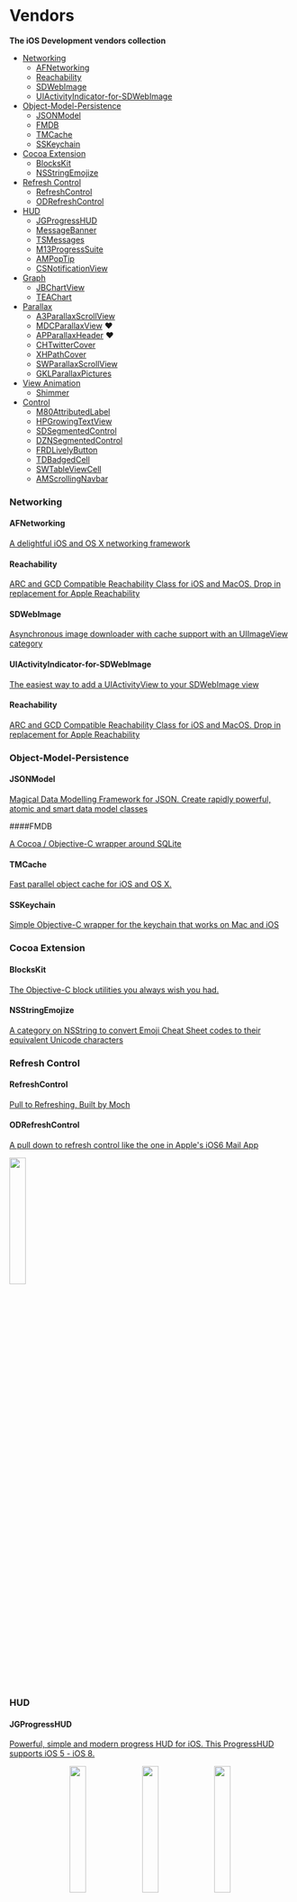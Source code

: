 Vendors
=======

**The iOS Development vendors  collection**


- [Networking](#networking)
	- [AFNetworking](#afnetworking)
	- [Reachability](#reachability)
	- [SDWebImage](#sdwebimage)
	- [UIActivityIndicator-for-SDWebImage](uiactivityIndicator-for-sdwebimage)
- [Object-Model-Persistence](#object-model-persistence)
	- [JSONModel](#jsonmodel)
	- [FMDB](#fmdb)
	- [TMCache](#tmcache)
	- [SSKeychain](#sskeychain)
- [Cocoa Extension](#cocoa-extension)
	- [BlocksKit](#blockskit)
	- [NSStringEmojize](#nsstringemojize)
- [Refresh Control](#refresh-control)
	- [RefreshControl](#refreshcontrol)
	- [ODRefreshControl](#odrefreshcontrol)
- [HUD](#hud)
	- [JGProgressHUD](#jgprogresshud)
	- [MessageBanner](#messagebanner)
	- [TSMessages](#tsmessages)
	- [M13ProgressSuite](#m13progresssuite)
	- [AMPopTip](#ampoptip)
	- [CSNotificationView](#csnotificationview)
- [Graph](#graph)
	- [JBChartView](#jbchartview)
	- [TEAChart](#teachart)
- [Parallax](#Parallax)
	- [A3ParallaxScrollView](#a3parallaxscrollview)
	- [MDCParallaxView](#mdcparallaxview) ❤
	- [APParallaxHeader](#apparallaxheader) ❤
 	- [CHTwitterCover](#chtwittercover)
	- [XHPathCover](#xhpathcover)
	- [SWParallaxScrollView](#swparallaxscrollview)
	- [GKLParallaxPictures](#gklparallaxpictures)
- [View Animation](#view-animation)
	- [Shimmer](#shimmer)
- [Control](#control)
	- [M80AttributedLabel](#m80attributedlabel)
	- [HPGrowingTextView](#hpgrowingtextview)
	- [SDSegmentedControl](#sdsegmentedcontrol)
	- [DZNSegmentedControl](#dznsegmentedcontrol)
	- [FRDLivelyButton](#frdlivelybutton)
	- [TDBadgedCell](#tdbadgedcell)
	- [SWTableViewCell](#swtableviewcell)
	- [AMScrollingNavbar](#amscrollingnavbar)

### Networking

#### AFNetworking
[A delightful iOS and OS X networking
framework](https://github.com/AFNetworking/AFNetworking)

#### Reachability

[ARC and GCD Compatible Reachability Class for iOS and MacOS. Drop in
replacement for Apple
Reachability](https://github.com/tonymillion/Reachability.git)

#### SDWebImage

[Asynchronous image downloader with cache support with an UIImageView
category](https://github.com/rs/SDWebImage.git)

#### UIActivityIndicator-for-SDWebImage

[The easiest way to add a UIActivityView to your SDWebImage
view](https://github.com/JJSaccolo/UIActivityIndicator-for-SDWebImage.git)

#### Reachability

[ARC and GCD Compatible Reachability Class for iOS and MacOS. Drop in
replacement for Apple Reachability](https://github.com/tonymillion/Reachability)

### Object-Model-Persistence

#### JSONModel

[Magical Data Modelling Framework for JSON. Create rapidly powerful, atomic and
smart data model classes](https://github.com/icanzilb/JSONModel)

####FMDB

[A Cocoa / Objective-C wrapper around SQLite](https://github.com/ccgus/fmdb.git)

#### TMCache

[Fast parallel object cache for iOS and OS
X.](https://github.com/tumblr/TMCache.git) 

#### SSKeychain

[Simple Objective-C wrapper for the keychain that works on Mac and
iOS](https://github.com/soffes/sskeychain.git)

### Cocoa Extension

#### BlocksKit

[The Objective-C block utilities you always wish you
had.](https://github.com/zwaldowski/BlocksKit.git)

#### NSStringEmojize

[A category on NSString to convert Emoji Cheat Sheet codes to their equivalent
Unicode characters](https://github.com/diy/NSStringEmojize.git)

### Refresh Control

#### RefreshControl

[Pull to Refreshing, Built by
Moch](https://github.com/showmecode/RefreshControl.git)

#### ODRefreshControl

[A pull down to refresh control like the one in Apple's iOS6 Mail
App](https://github.com/Sephiroth87/ODRefreshControl.git)

<p align="left">
	<img src="./Screenshots/ODRefreshControl.jpeg" width="24%">
</p>

### HUD

#### JGProgressHUD

[Powerful, simple and modern progress HUD for iOS. This ProgressHUD supports iOS
5 - iOS 8.](https://github.com/JonasGessner/JGProgressHUD.git)

<p align="center">
	<img src="./Screenshots/JGProgressHUD-1.png" width="24%">&nbsp;
	<img src="./Screenshots/JGProgressHUD-2.png" width="24%">&nbsp;
	<img src="./Screenshots/JGProgressHUD-3.png" width="24%">&nbsp;
	<img src="./Screenshots/JGProgressHUD-4.png" width="24%">
</p>

#### MessageBanner

[iOS Notification / Message easy to use and fully
customisable](https://github.com/Loadex/MessageBanner.git)

<p align="left">
	<img src="./Screenshots/MessageBanner.gif" width="24%">
</p>

#### TSMessages

[Easy to use and customizable messages/notifications for iOS à la
Tweetbot](https://github.com/toursprung/TSMessages.git)

<p align="left">
	<img src="./Screenshots/TSMessages-1.png" width="24%">&nbsp;
	<img src="./Screenshots/TSMessages-2.png" width="24%">
</p>

#### M13ProgressSuite

[A suite containing many tools to display progress information on
iOS.](https://github.com/Marxon13/M13ProgressSuite.git)

<p align="center">
	<img src="./Screenshots/M13ProgressSuite-1.gif" width="15%">&nbsp;
	<img src="./Screenshots/M13ProgressSuite-2.gif" width="15%">&nbsp;
	<img src="./Screenshots/M13ProgressSuite-3.gif" width="15%">&nbsp;
	<img src="./Screenshots/M13ProgressSuite-5.gif" width="15%">&nbsp;
	<img src="./Screenshots/M13ProgressSuite-6.gif" width="15%">
</p>

#### AMPopTip

[An animated tooltip](https://github.com/andreamazz/AMPopTip.git)

<p align="left">
	<img src="./Screenshots/AMPopTip.gif" width="24%">
</p>

#### CSNotificationView

[Drop-in, semi-translucent and blurring notification
view.](https://github.com/problame/CSNotificationView)

<p align="left">
	<img src="./Screenshots/CSNotificationView-1.png" width="24%">&nbsp;
	<img src="./Screenshots/CSNotificationView-2.png" width="24%">&nbsp;
	<img src="./Screenshots/CSNotificationView-3.png" width="24%">	
</p>

### Graph

#### JBChartView
[iOS-based charting library for both line and bar
graphs.](https://github.com/Jawbone/JBChartView.git)

<p align="left">
	<img src="./Screenshots/JBChartView.jpeg" width="24%">
</p>

#### TEAChart

[Simple and intuitive iOS chart library. Contribution graph, clock chart, and
bar chart.](https://github.com/xhacker/TEAChart)

<p align="center">
	<img src="./Screenshots/TEAChart-1.png" width="25%">&nbsp;
	<img src="./Screenshots/TEAChart-2.png" width="25%">&nbsp;
	<img src="./Screenshots/TEAChart-3.png" width="25%">
</p>

### Parallax

#### A3ParallaxScrollView

[A UIScrollview subclass with a high performance parallax scrolling
effect](https://github.com/allaboutapps/A3ParallaxScrollView)

#### MDCParallaxView ❤

[Create a parallax effect using a custom container view, much like the top view
of Path's timeline.](https://github.com/modocache/MDCParallaxView.git)

<p align="left">
	<img src="./Screenshots/MDCParallaxView.gif" width="24%">
</p>

#### APParallaxHeader ❤

[Category that makes it super easy to add a parallax effect to your
UIScrollView/UITableView](https://github.com/apping/APParallaxHeader.git)

#### CHTwitterCover

[TwitterCover is a parallax top view with real time blur effect to any
UIScrollView, inspired by Twitter for
iOS.](https://github.com/cyndibaby905/TwitterCover)

<p align="left">
	<img src="./Screenshots/TwitterCover.gif" width="24%">
</p>

#### XHPathCover

[PathCover is pull down refresh and a parallax/zooming top view with real time
blur effect to any UITableView, inspired by Path for
iOS.](https://github.com/JackTeam/PathCover)

<p align="left">
	<img src="./Screenshots/PathCover.gif" width="24%">&nbsp;
	<img src="./Screenshots/PathCoverZooming.gif" width="24%">	
</p>

#### SWParallaxScrollView

[A UIScrollView subclass with multiple layers and a parallax
effect.](https://github.com/5sw/SWParallaxScrollView.git)

#### GKLParallaxPictures

[Parallax ViewController made specifically for showcasing multiple
images](https://github.com/pyro2927/GKLParallaxPictures.git)

<p align="left">
	<img src="./Screenshots/GKLParallaxPictures.gif" width="24%">
</p>

### View Animation

#### Shimmer

[An easy way to add a simple shimmering effect to any view in an iOS
app.](https://github.com/facebook/Shimmer)

<p align="left">
	<img src="./Screenshots/shimmer.gif" width="80%">
</p>

#### Control

#### M80AttributedLabel

[Another attributed label using
CoreText](https://github.com/xiangwangfeng/M80AttributedLabel)


#### HPGrowingTextView

[输入自动增加高度](https://github.com/yatinsns/HPGrowingTextView)

#### SDSegmentedControl

[A drop-in remplacement for UISegmentedControl that mimic iOS 6 AppStore tab
controls](https://github.com/rs/SDSegmentedControl)

<p align="left">
	<img src="./Screenshots/SDSegmentedControl.gif" width="80%">
</p>

 #### DZNSegmentedControl

[A drop-in replacement for UISegmentedControl for showing counts, to be used
typically on a user profile](https://github.com/dzenbot/DZNSegmentedControl)

<p align="left">
	<img src="./Screenshots/DZNSegmentedControl.gif" width="80%">
</p>

#### FRDLivelyButton

[FRDLivelyButton is a simple UIButton subclass intended to be used inside a
UIBarButtonItem, even though it can be used anywhere you can use a
UIButton.](#https://github.com/sebastienwindal/FRDLivelyButton)

<p align="left">
	<img src="./Screenshots/FRDLivelyButton.gif" width="80%">
</p>

#### TDBadgedCell

[TDBadgedCell is a UITableViewCell subclass that adds badges, to table view
cells. It's highly customisable, allowing you to alter the badge colours, shape,
and positioning.](https://github.com/tmdvs/TDBadgedCell)

<p align="left">
	<img src="./Screenshots/TDBadgedCell.png" width="80%">
</p>

#### SWTableViewCell

[An easy-to-use UITableViewCell subclass that implements a swippable content
view which exposes utility buttons (similar to iOS 7 Mail
Application)](https://github.com/CEWendel/SWTableViewCell)

<p align="left">
	<img src="./Screenshots/SWTableViewCell.gif" width="30%">&nbsp;
	<img src="./Screenshots/SWTableViewCell-2.gif" width="30%">&nbsp;
	<img src="./Screenshots/SWTableViewCell-3.gif" width="30%">;
</p>

#### AMScrollingNavbar

[Scrollable UINavigationBar that follows the scrolling of a
UIScrollView](https://github.com/andreamazz/AMScrollingNavbar)

<p align="left">
	<img src="./Screenshots/AMScrollingNavbar.gif" width="30%">&nbsp;
</p>



